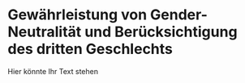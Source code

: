 # Gewährleistung von Gender-Neutralität und Berücksichtigung des dritten Geschlechts

Hier könnte Ihr Text stehen